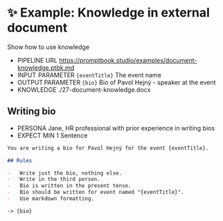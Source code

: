 # ✨ Example: Knowledge in external document

Show how to use knowledge

-   PIPELINE URL https://promptbook.studio/examples/document-knowledge.ptbk.md
-   INPUT  PARAMETER `{eventTitle}` The event name
-   OUTPUT PARAMETER `{bio}` Bio of Pavol Hejný - speaker at the event
-   KNOWLEDGE ./27-document-knowledge.docx <!-- <- TODO: Test also `./27-document-knowledge.pdf` -->
<!--            <- TODO: [😿] Allow ONLY files scoped in the (sub)directory NOT ../ -->

## Writing bio

-   PERSONA Jane, HR professional with prior experience in writing bios
-   EXPECT MIN 1 Sentence

```markdown
You are writing a bio for Pavol Hejný for the event {eventTitle}.

## Rules

-   Write just the bio, nothing else.
-   Write in the third person.
-   Bio is written in the present tense.
-   Bio should be written for event named "{eventTitle}".
-   Use markdown formatting.
```

`-> {bio}`
